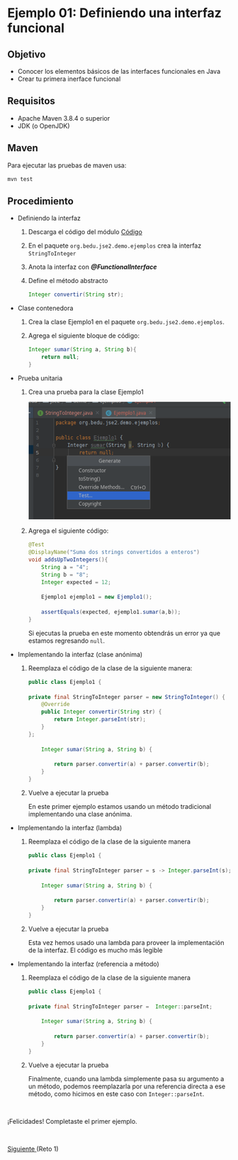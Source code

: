 # Ejemplo 01: Definiendo una interfaz funcional

## Objetivo
 - Conocer los elementos básicos de las interfaces funcionales en Java
 - Crear tu primera inerface funcional

## Requisitos

- Apache Maven 3.8.4 o superior
- JDK (o OpenJDK)

## Maven

Para ejecutar las pruebas de maven usa:
```bash
mvn test
```

## Procedimiento

- Definiendo la interfaz

    1. Descarga el código del módulo [Código](codigo)

    2. En el paquete `org.bedu.jse2.demo.ejemplos` crea la interfaz `StringToInteger`

    3. Anota la interfaz con ***@FunctionalInterface***

    4. Define el método abstracto

        ```java
        Integer convertir(String str);
        ```


- Clase contenedora

    1. Crea la clase Ejemplo1 en el paquete `org.bedu.jse2.demo.ejemplos`.

    2. Agrega el siguiente bloque de código: 

        ```java
        Integer sumar(String a, String b){
            return null;
        }
        ```

- Prueba unitaria

    1. Crea una prueba para la clase Ejemplo1

        ![Crear prueba](img/figura01.png)

    2. Agrega el siguiente código:

        ```java
        @Test
        @DisplayName("Suma dos strings convertidos a enteros")
        void addsUpTwoIntegers(){
            String a = "4";
            String b = "8";
            Integer expected = 12;

            Ejemplo1 ejemplo1 = new Ejemplo1();

            assertEquals(expected, ejemplo1.sumar(a,b));
        }
        ```

        Si ejecutas la prueba en este momento obtendrás un error ya que estamos regresando `null`.


- Implementando la interfaz (clase anónima)

    1. Reemplaza el código de la clase de la siguiente manera:

        ```java
        public class Ejemplo1 {

        private final StringToInteger parser = new StringToInteger() {
            @Override
            public Integer convertir(String str) {
                return Integer.parseInt(str);
            }
        };

            Integer sumar(String a, String b) {

                return parser.convertir(a) + parser.convertir(b);
            }
        }
        ```

    2. Vuelve a ejecutar la prueba

        En este primer ejemplo estamos usando un método tradicional implementando una clase anónima.


- Implementando la interfaz (lambda)

    1. Reemplaza el código de la clase de la siguiente manera

        ```java
        public class Ejemplo1 {

        private final StringToInteger parser = s -> Integer.parseInt(s);

            Integer sumar(String a, String b) {

                return parser.convertir(a) + parser.convertir(b);
            }
        }
        ```

    2. Vuelve a ejecutar la prueba

        Esta vez hemos usado una lambda para proveer la implementación de la interfaz. El código es mucho más legible

- Implementando la interfaz (referencia a método)

    1. Reemplaza el código de la clase de la siguiente manera

        ```java
        public class Ejemplo1 {

        private final StringToInteger parser =  Integer::parseInt;

            Integer sumar(String a, String b) {

                return parser.convertir(a) + parser.convertir(b);
            }
        }
        ```

    2. Vuelve a ejecutar la prueba

        Finalmente, cuando una lambda simplemente pasa su argumento a un método, podemos reemplazarla por una referencia directa a ese método, como hicimos en este caso con `Integer::parseInt`.


<br/>

¡Felicidades! Completaste el primer ejemplo.

<br/>

[Siguiente ](../Reto-01/Readme.md)(Reto 1)